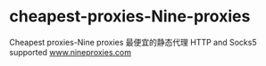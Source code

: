 # cheapest-proxies-Nine-proxies
Cheapest proxies-Nine proxies 最便宜的静态代理 HTTP and Socks5 supported www.nineproxies.com
